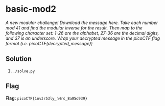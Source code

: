 # basic-mod2
*A new modular challenge! Download the message here. Take each number mod 41 and find the modular inverse for the result. Then map to the following character set: 1-26 are the alphabet, 27-36 are the decimal digits, and 37 is an underscore. Wrap your decrypted message in the picoCTF flag format (i.e. picoCTF{decrypted_message})*

## Solution
1. `./solve.py`


## Flag
**Flag:** `picoCTF{1nv3r53ly_h4rd_8a05d939}`
